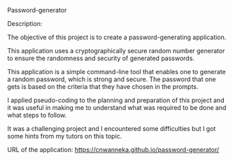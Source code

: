 Password-generator

Description:

The objective of this project is to create a password-generating application.

This application uses a cryptographically secure random number generator to ensure the randomness and security of generated passwords.

This application is a simple command-line tool that enables one to generate a random password, which is strong and secure. The password that one gets is based on the criteria that they have chosen in the prompts.

I applied pseudo-coding to the planning and preparation of this project and it was useful in making me to understand what was required to be done and what steps to follow.

It was a challenging project and I encountered some difficulties but I got some hints from my tutors on this topic.

URL of the application: https://cnwanneka.github.io/password-generator/
